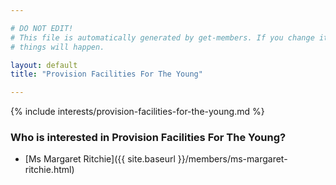 ```yaml
---

# DO NOT EDIT!
# This file is automatically generated by get-members. If you change it, bad
# things will happen.

layout: default
title: "Provision Facilities For The Young"

---
```


{% include interests/provision-facilities-for-the-young.md %}

### Who is interested in Provision Facilities For The Young?


* [Ms Margaret Ritchie]({{ site.baseurl }}/members/ms-margaret-ritchie.html)
